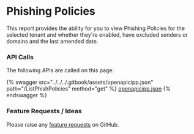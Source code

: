 # Phishing Policies

This report provides the ability for you to view Phishing Policies for the selected tenant and whether they're enabled, have excluded senders or domains and the last amended date.

### API Calls

The following APIs are called on this page:

{% swagger src="../../../.gitbook/assets/openapicipp.json" path="/ListPhishPolicies" method="get" %}
[openapicipp.json](../../../.gitbook/assets/openapicipp.json)
{% endswagger %}

### Feature Requests / Ideas

Please raise any [feature requests](https://github.com/KelvinTegelaar/CIPP/issues/new?assignees=&labels=enhancement%2Cno-priority&projects=&template=feature.yml&title=%5BFeature+Request%5D%3A+) on GitHub.
